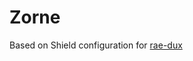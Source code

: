# Zorne

Based on Shield configuration for [rae-dux][1]

[1]: https://github.com/andrewjrae/rae-dux
